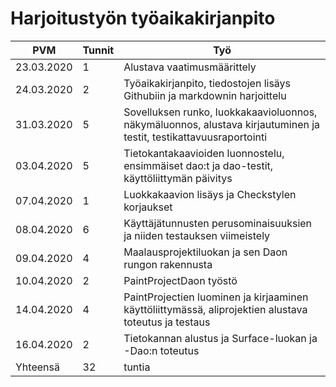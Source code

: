 # Harjoitustyön työaikakirjanpito

PVM | Tunnit | Työ
--- | ------ | ---
23.03.2020 | 1 | Alustava vaatimusmäärittely
24.03.2020 | 2 | Työaikakirjanpito, tiedostojen lisäys Githubiin ja markdownin harjoittelu
31.03.2020 | 5 | Sovelluksen runko, luokkakaavioluonnos, näkymäluonnos, alustava kirjautuminen ja testit, testikattavuusraportointi
03.04.2020 | 5 | Tietokantakaavioiden luonnostelu, ensimmäiset dao:t ja dao-testit, käyttöliittymän päivitys
07.04.2020 | 1 | Luokkakaavion lisäys ja Checkstylen korjaukset
08.04.2020 | 6 | Käyttäjätunnusten perusominaisuuksien ja niiden testauksen viimeistely
09.04.2020 | 4 | Maalausprojektiluokan ja sen Daon rungon rakennusta
10.04.2020 | 2 | PaintProjectDaon työstö
14.04.2020 | 4 | PaintProjectien luominen ja kirjaaminen käyttöliittymässä, aliprojektien alustava toteutus ja testaus
16.04.2020 | 2 | Tietokannan alustus ja Surface-luokan ja -Dao:n toteutus
Yhteensä   | 32 |tuntia
